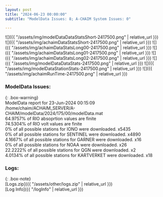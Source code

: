 ```yaml
---
layout: post
title: "2024-06-23 00:00:00"
subtitle: "ModelData Issues: 8; A-CHAIM System Issues: 0"

---
```


![]({{ "/assets/img/modelDataDataStatsShort-2417500.png" | relative_url }})
![]({{ "/assets/img/achaimDataStatsShort-2417500.png" | relative_url }})
![]({{ "/assets/img/achaimDataStatsLong00-2417500.png" | relative_url }})
![]({{ "/assets/img/achaimDataStatsLong01-2417500.png" | relative_url }})
![]({{ "/assets/img/achaimDataStatsLong02-2417500.png" | relative_url }})
![]({{ "/assets/img/modelDataDataStats-2417500.png" | relative_url }})
![]({{ "/assets/img/modelDataStationStats-2417500.png" | relative_url }})
![]({{ "/assets/img/achaimRunTime-2417500.png" | relative_url }})


### ModelData Issues:  
  
{: .box-warning}  
 ModelData report for 23-Jun-2024 00:15:09   
 /home/chaim/ACHAIM_SERVER/A-CHAIM/modelData/2024/175/00/modelData.mat   
 64.9757% of RIO absoprtion values are finite   
 74.5304% of RIO volt values are finite   
 0% of all possible stations for IONO were downloaded. x5435   
 0% of all possible stations for SENTINEL were downloaded. x4890   
 4.1667% of all possible stations for GARNER were downloaded. x16   
 0% of all possible stations for NOAA were downloaded. x26   
 22.2222% of all possible stations for QGN were downloaded. x2   
 4.0134% of all possible stations for KARTVERKET were downloaded. x18   
  


### Logs:  
  
{: .box-note}  
[Logs.zip]({{ "/assets/other/logs.zip" | relative_url }})  
[Log Info]({{ "/logInfo" | relative_url }})  
